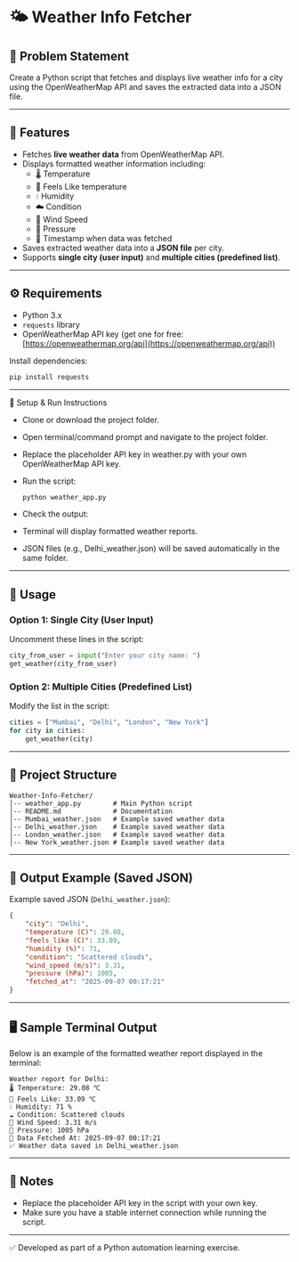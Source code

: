 # 🌤️ Weather Info Fetcher

## 📌 Problem Statement
Create a Python script that fetches and displays live weather info for a city using the OpenWeatherMap API and saves the extracted data into a JSON file.

---

## 📖 Features
- Fetches **live weather data** from OpenWeatherMap API.
- Displays formatted weather information including:
  - 🌡️ Temperature
  - 🤔 Feels Like temperature
  - 💧 Humidity
  - ☁️ Condition
  - 💨 Wind Speed
  - 🧭 Pressure
  - 📅 Timestamp when data was fetched
- Saves extracted weather data into a **JSON file** per city.
- Supports **single city (user input)** and **multiple cities (predefined list)**.

---

## ⚙️ Requirements
- Python 3.x
- `requests` library
- OpenWeatherMap API key (get one for free: [https://openweathermap.org/api](https://openweathermap.org/api))

Install dependencies:
```bash
pip install requests
```
---

🚀 Setup & Run Instructions

- Clone or download the project folder.

- Open terminal/command prompt and navigate to the project folder.

- Replace the placeholder API key in weather.py with your own OpenWeatherMap API key.

- Run the script:
  ```bash
  python weather_app.py
  ```
- Check the output:
- Terminal will display formatted weather reports.
- JSON files (e.g., Delhi_weather.json) will be saved automatically in the same folder.

---

## 🚀 Usage

### Option 1: Single City (User Input)
Uncomment these lines in the script:
```python
city_from_user = input("Enter your city name: ")
get_weather(city_from_user)
```

### Option 2: Multiple Cities (Predefined List)
Modify the list in the script:
```python
cities = ["Mumbai", "Delhi", "London", "New York"]
for city in cities:
    get_weather(city)
```

---

## 📂 Project Structure
```
Weather-Info-Fetcher/
│-- weather_app.py        # Main Python script
│-- README.md             # Documentation
│-- Mumbai_weather.json   # Example saved weather data
│-- Delhi_weather.json    # Example saved weather data
│-- London_weather.json   # Example saved weather data
│-- New York_weather.json # Example saved weather data
```

---

## 💾 Output Example (Saved JSON)
Example saved JSON (`Delhi_weather.json`):
```json
{
    "city": "Delhi",
    "temperature (C)": 29.08,
    "feels_like (C)": 33.09,
    "humidity (%)": 71,
    "condition": "Scattered clouds",
    "wind_speed (m/s)": 3.31,
    "pressure (hPa)": 1005,
    "fetched_at": "2025-09-07 00:17:21"
}
```

---

## 🖥️ Sample Terminal Output
Below is an example of the formatted weather report displayed in the terminal:

```
Weather report for Delhi:
🌡️ Temperature: 29.08 ℃
🤔 Feels Like: 33.09 ℃
💧 Humidity: 71 %
☁️ Condition: Scattered clouds
💨 Wind Speed: 3.31 m/s
🧭 Pressure: 1005 hPa
📅 Data Fetched At: 2025-09-07 00:17:21
✅ Weather data saved in Delhi_weather.json
```

---

## 📝 Notes
- Replace the placeholder API key in the script with your own key.
- Make sure you have a stable internet connection while running the script.

---

✅ Developed as part of a Python automation learning exercise.
